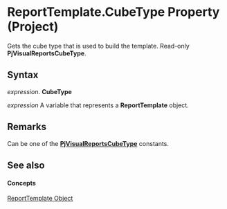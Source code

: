 
# ReportTemplate.CubeType Property (Project)

Gets the cube type that is used to build the template. Read-only  **PjVisualReportsCubeType**.


## Syntax

 _expression_. **CubeType**

 _expression_ A variable that represents a **ReportTemplate** object.


## Remarks

Can be one of the  **[PjVisualReportsCubeType](dd05c192-8213-e6fc-0060-c32c761ec5d5.md)** constants.


## See also


#### Concepts


[ReportTemplate Object](bea2838c-60b1-f33d-1b3d-a12382bbeca6.md)